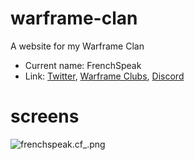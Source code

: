 # warframe-clan
A website for my Warframe Clan

* Current name: FrenchSpeak
* Link: [Twitter](https://twitter.com/FrenchSpeakWF), [Warframe Clubs](https://forums.warframe.com/clubs/3909-frenchspeak/), [Discord](https://discord.gg/RQpT5nB)

# screens
![frenchspeak.cf_.png](https://github.com/shykuu/warframe-clan/blob/master/usedRM/frenchspeak.cf_.png?raw=true)
